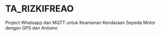 # TA_RIZKIFREAO
Project Whatsapp dan MQTT untuk Keamanan Kendaraan Sepeda Motor dengan GPS dan Arduino
